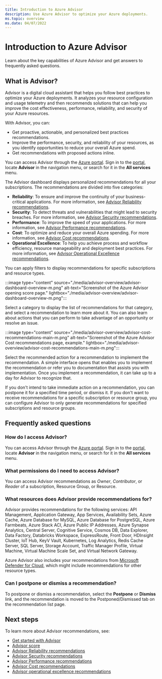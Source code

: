 ```yaml
---
title: Introduction to Azure Advisor
description: Use Azure Advisor to optimize your Azure deployments.
ms.topic: overview
ms.date: 04/07/2022
---
```


# Introduction to Azure Advisor

Learn about the key capabilities of Azure Advisor and get answers to frequently asked questions.

## What is Advisor?
Advisor is a digital cloud assistant that helps you follow best practices to optimize your Azure deployments. It analyzes your resource configuration and usage telemetry and then recommends solutions that can help you improve the cost effectiveness, performance, reliability, and security of your Azure resources.

With Advisor, you can:

* Get proactive, actionable, and personalized best practices recommendations. 
* Improve the performance, security, and reliability of your resources, as you identify opportunities to reduce your overall Azure spend.
* Get recommendations with proposed actions inline.

You can access Advisor through the [Azure portal](https://aka.ms/azureadvisordashboard). Sign in to the [portal](https://portal.azure.com), locate **Advisor** in the navigation menu, or search for it in the **All services** menu.

The Advisor dashboard displays personalized recommendations for all your subscriptions. The recommendations are divided into five categories: 

* **Reliability**: To ensure and improve the continuity of your business-critical applications. For more information, see [Advisor Reliability recommendations](advisor-high-availability-recommendations.md).
* **Security**: To detect threats and vulnerabilities that might lead to security breaches. For more information, see [Advisor Security recommendations](advisor-security-recommendations.md).
* **Performance**: To improve the speed of your applications. For more information, see [Advisor Performance recommendations](advisor-performance-recommendations.md).
* **Cost**: To optimize and reduce your overall Azure spending. For more information, see [Advisor Cost recommendations](advisor-cost-recommendations.md).
* **Operational Excellence**: To help you achieve process and workflow efficiency, resource manageability and deployment best practices. For more information, see [Advisor Operational Excellence recommendations](advisor-operational-excellence-recommendations.md).

You can apply filters to display recommendations for specific subscriptions and resource types.

:::image type="content" source="./media/advisor-overview/advisor-dashboard-overview-m.png" alt-text="Screenshot of the Azure Advisor opening score page." lightbox="./media/advisor-overview/advisor-dashboard-overview-m.png":::

Select a category to display the list of recommendations for that category, and select a recommendation to learn more about it. You can also learn about actions that you can perform to take advantage of an opportunity or resolve an issue.

:::image type="content" source="./media/advisor-overview/advisor-cost-recommendations-main-m.png" alt-text="Screenshot of the Azure Advisor Cost recommendations page, example." lightbox="./media/advisor-overview/advisor-cost-recommendations-main-m.png":::

Select the recommended action for a recommendation to implement the recommendation. A simple interface opens that enables you to implement the recommendation or refer you to documentation that assists you with implementation. Once you implement a recommendation, it can take up to a day for Advisor to recognize that.

If you don't intend to take immediate action on a recommendation, you can postpone it for a specified time period, or dismiss it. If you don't want to receive recommendations for a specific subscription or resource group, you can configure Advisor to only generate recommendations for specified subscriptions and resource groups.
 
## Frequently asked questions

### How do I access Advisor?
You can access Advisor through the [Azure portal](https://aka.ms/azureadvisordashboard). Sign in to the [portal](https://portal.azure.com), locate **Advisor** in the navigation menu, or search for it in the **All services** menu.

### What permissions do I need to access Advisor?
 
You can access Advisor recommendations as *Owner*, *Contributor*, or *Reader* of a subscription, Resource Group, or Resource.

### What resources does Advisor provide recommendations for?

Advisor provides recommendations for the following services: API Management, Application Gateway, App Services, Availability Sets, Azure Cache, Azure Database for MySQL, Azure Database for PostgreSQL, Azure Farmbeats, Azure Stack ACI, Azure Public IP Addresses, Azure Synapse Analytics, Central Server, Cognitive Service, Cosmos DB, Data Explorer, Data Factory, Databricks Workspace, ExpressRoute, Front Door, HDInsight Cluster, IoT Hub, KeyV Vault, Kubernetes, Log Analytics, Redis Cache Server, SQL Server, Storage Account, Traffic Manager Profile, Virtual Machine, Virtual Machine Scale Set, and Virtual Network Gateway.

Azure Advisor also includes your recommendations from [Microsoft Defender for Cloud](../defender-for-cloud/defender-for-cloud-introduction.md), which might include recommendations for other resource types.

### Can I postpone or dismiss a recommendation?

To postpone or dismiss a recommendation, select the **Postpone**  or **Dismiss** link, and the recommendation is moved to the Postponed/Dismissed tab on the recommendation list page.

## Next steps

To learn more about Advisor recommendations, see:

* [Get started with Advisor](advisor-get-started.md)
* [Advisor score](azure-advisor-score.md)
* [Advisor Reliability recommendations](advisor-high-availability-recommendations.md)
* [Advisor Security recommendations](advisor-security-recommendations.md)
* [Advisor Performance recommendations](advisor-performance-recommendations.md)
* [Advisor Cost recommendations](advisor-cost-recommendations.md)
* [Advisor operational excellence recommendations](advisor-operational-excellence-recommendations.md)
